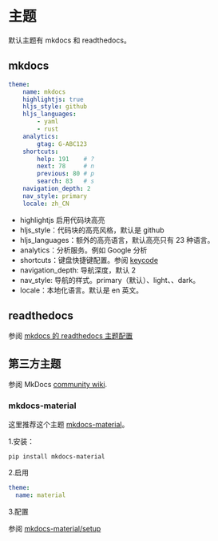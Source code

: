 # 主题

默认主题有 mkdocs 和 readthedocs。

## mkdocs
```yml
theme:
    name: mkdocs
    highlightjs: true
    hljs_style: github
    hljs_languages:
        - yaml
        - rust
    analytics:
        gtag: G-ABC123
    shortcuts:
        help: 191    # ?
        next: 78     # n
        previous: 80 # p
        search: 83   # s
    navigation_depth: 2
    nav_style: primary
    locale: zh_CN
```

- highlightjs 启用代码块高亮
- hljs_style：代码块的高亮风格，默认是 github
- hljs_languages：额外的高亮语言，默认高亮只有 23 种语言。
- analytics：分析服务。例如 Google 分析
- shortcuts：键盘快捷键配置。参阅 [keycode](https://keycode.info/)
- navigation_depth: 导航深度，默认 2
- nav_style: 导航的样式。primary（默认）、light、、dark。
- locale：本地化语言。默认是 en 英文。

## readthedocs

参阅 [mkdocs 的 readthedocs 主题配置](https://www.mkdocs.org/user-guide/choosing-your-theme/#readthedocs)

## 第三方主题

参阅 MkDocs [community wiki](https://github.com/mkdocs/mkdocs/wiki/MkDocs-Themes).

### mkdocs-material
这里推荐这个主题 [mkdocs-material](https://github.com/squidfunk/mkdocs-material)。

1.安装：
```bash
pip install mkdocs-material
```

2.启用
```yml
theme:
  name: material
```

3.配置

参阅 [mkdocs-material/setup](https://squidfunk.github.io/mkdocs-material/setup)
